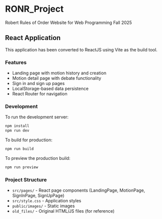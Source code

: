 # RONR_Project
Robert Rules of Order Website for Web Programming Fall 2025

## React Application

This application has been converted to ReactJS using Vite as the build tool.

### Features
- Landing page with motion history and creation
- Motion detail page with debate functionality
- Sign in and sign up pages
- LocalStorage-based data persistence
- React Router for navigation

### Development

To run the development server:
```bash
npm install
npm run dev
```

To build for production:
```bash
npm run build
```

To preview the production build:
```bash
npm run preview
```

### Project Structure
- `src/pages/` - React page components (LandingPage, MotionPage, SignInPage, SignUpPage)
- `src/style.css` - Application styles
- `public/images/` - Static images
- `old_files/` - Original HTML/JS files (for reference)